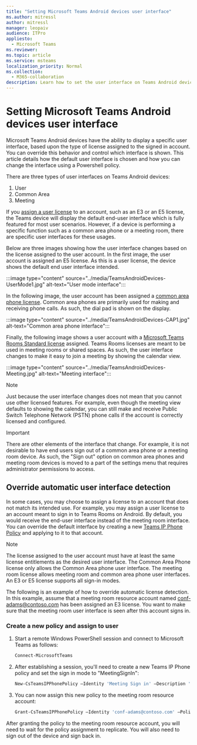 ```yaml
---
title: "Setting Microsoft Teams Android devices user interface"
ms.author: mitressl
author: mitressl
manager: leopaiv
audience: ITPro
appliesto: 
  - Microsoft Teams
ms.reviewer: 
ms.topic: article
ms.service: msteams
localization_priority: Normal
ms.collection:
  - M365-collaboration
description: Learn how to set the user interface on Teams Android devices.
---
```

# Setting Microsoft Teams Android devices user interface

Microsoft Teams Android devices have the ability to display a specific user interface, based upon the type of license assigned to the signed in account. You can override this behavior and control which interface is shown. This article details how the default user interface is chosen and how you can change the interface using a Powershell policy.

There are three types of user interfaces on Teams Android devices:

1. User
2. Common Area
3. Meeting

If you [assign a user license](/microsoftteams/user-access) to an account, such as an E3 or an E5 license, the Teams device will display the default end-user interface which is fully featured for most user scenarios. However, if a device is performing a specific function such as a common area phone or a meeting room, there are specific user interfaces for these usages.

Below are three images showing how the user interface changes based on the license assigned to the user account. In the first image, the user account is assigned an E5 license. As this is a user license, the device shows the default end user interface intended.

:::image type="content" source="../media/TeamsAndroidDevices-UserMode1.jpg" alt-text="User mode interface":::

In the following image, the user account has been assigned a [common area phone license](/microsoftteams/set-up-common-area-phones). Common area phones are primarily used for making and receiving phone calls. As such, the dial pad is shown on the display.

:::image type="content" source="../media/TeamsAndroidDevices-CAP1.jpg" alt-text="Common area phone interface":::

Finally, the following image shows a user account with a [Microsoft Teams Rooms Standard license](/MicrosoftTeams/rooms/rooms-licensing) assigned. Teams Rooms licenses are meant to be used in meeting rooms or shared spaces. As such, the user interface changes to make it easy to join a meeting by showing the calendar view.

:::image type="content" source="../media/TeamsAndroidDevices-Meeting.jpg" alt-text="Meeting interface":::

> [!NOTE]
> Just because the user interface changes does not mean that you cannot use other licensed features. For example, even though the meeting view defaults to showing the calendar, you can still make and receive Public Switch Telephone Network (PSTN) phone calls if the account is correctly licensed and configured.

> [!IMPORTANT]
> There are other elements of the interface that change. For example, it is not desirable to have end users sign out of a common area phone or a meeting room device. As such, the "Sign out" option on common area phones and meeting room devices is moved to a part of the settings menu that requires administrator permissions to access.

## Override automatic user interface detection

In some cases, you may choose to assign a license to an account that does not match its intended use. For example, you may assign a user license to an account meant to sign in to Teams Rooms on Android. By default, you would receive the end-user interface instead of the meeting room interface. You can override the default interface by creating a new [Teams IP Phone Policy](/powershell/module/skype/new-csteamsipphonepolicy?view=skype-ps) and applying to it to that account.

> [!NOTE]
> The license assigned to the user account must have at least the same license entitlements as the desired user interface. The Common Area Phone license only allows the Common Area phone user interface. The meeting  room license allows meeting room and common area phone user interfaces. An E3 or E5 license supports all sign-in modes.

The following is an example of how to override automatic license detection. In this example, assume that a meeting room resource account named conf-adams@contoso.com has been assigned an E3 license. You want to make sure that the meeting room user interface is seen after this account signs in.

### Create a new policy and assign to user

1. Start a remote Windows PowerShell session and connect to Microsoft Teams as follows:

    ``` Powershell
    Connect-MicrosoftTeams
    ```

2. After establishing a session, you'll need to create a new Teams IP Phone policy and set the sign in mode to "MeetingSignIn":

   ``` Powershell
   New-CsTeamsIPPhonePolicy –Identity 'Meeting Sign in' –Description 'Meeting Sign In Phone Policy' -SignInMode 'MeetingSignIn'

   ```

3. You can now assign this new policy to the meeting room resource account:

   ``` Powershell
   Grant-CsTeamsIPPhonePolicy –Identity 'conf-adams@contoso.com' –PolicyName 'Meeting Sign In'
   ```

After granting the policy to the meeting room resource account, you will need to wait for the policy assignment to replicate. You will also need to sign out of the device and sign back in.
